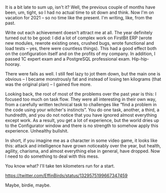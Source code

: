 ﻿It is a bit late to sum up, isn't it? Well, the previous couple of months have been, um, tight, so I had no actual time  to sit down and think. Now I'm on vacation for 2021 – so no time like the present. I'm writing, like, from the past.

Write out each achievement doesn't attract me at all. The year definitely turned out to be good: I did a lot of complex work on FirstBit ERP (wrote new modules, rewrote existing ones, crushed bugs, wrote functional and load tests – yes, there were countless things). This had a good effect both on the configuration itself and on the profits of my company. In addition, I passed 1C expert exam and a PostgreSQL professional exam. Hip-hip-hooray.

There were fails as well. I still feel lazy to jot them down, but the main one is obvious – I became monstrously fat and instead of losing ten kilograms (that was the original plan) – I gained five more.

Looking back, the root of most of the problems over the past year is this: I focused too much on task flow. They were all interesting in their own way, from a carefully written technical task to challenges like “find a problem in the code using your witcher's instincts”. You do one task, another, a third, a hundredth, and you do not notice that you have ignored almost everything except work. As a result, you get a lot of experience, but the world dries up to the Configurator window and there is no strength to somehow apply this experience. Unhealthy bullshit.

In short, if you imagine me as a character in some video game, it looks like this: attack and intelligence have grown noticeably over the year, but health, agility, charisma, and almost everything else in general, have dropped. Now I need to do something to deal with this mess.

You know what? I'll take ten kilometers run for a start.

https://twitter.com/EffinBirds/status/1329575199667347459

Maybe, birdie, maybe.